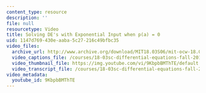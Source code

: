```yaml
---
content_type: resource
description: ''
file: null
resourcetype: Video
title: Solving DE's with Exponential Input when p(a) = 0
uid: 1147d769-430e-aaba-5c27-216c49bfbc35
video_files:
  archive_url: http://www.archive.org/download/MIT18.03S06/mit-ocw-18.03-lec13-10mar2003-220k_512kb.mp4
  video_captions_file: /courses/18-03sc-differential-equations-fall-2011/a5517bbff9c55bb38b338a8acbb6203f_9KbpbBMThTE.vtt
  video_thumbnail_file: https://img.youtube.com/vi/9KbpbBMThTE/default.jpg
  video_transcript_file: /courses/18-03sc-differential-equations-fall-2011/83faa4085a99204528e1aff751171537_9KbpbBMThTE.pdf
video_metadata:
  youtube_id: 9KbpbBMThTE
---
```

